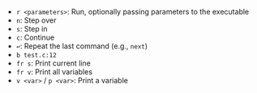 - `r <parameters>`: Run, optionally passing parameters to the executable
- `n`: Step over
- `s`: Step in
- `c`: Continue
- `↩`: Repeat the last command (e.g., `next`)
- `b test.c:12`
- `fr s`: Print current line
- `fr v`: Print all variables
- `v <var>` / `p <var>`: Print a variable
